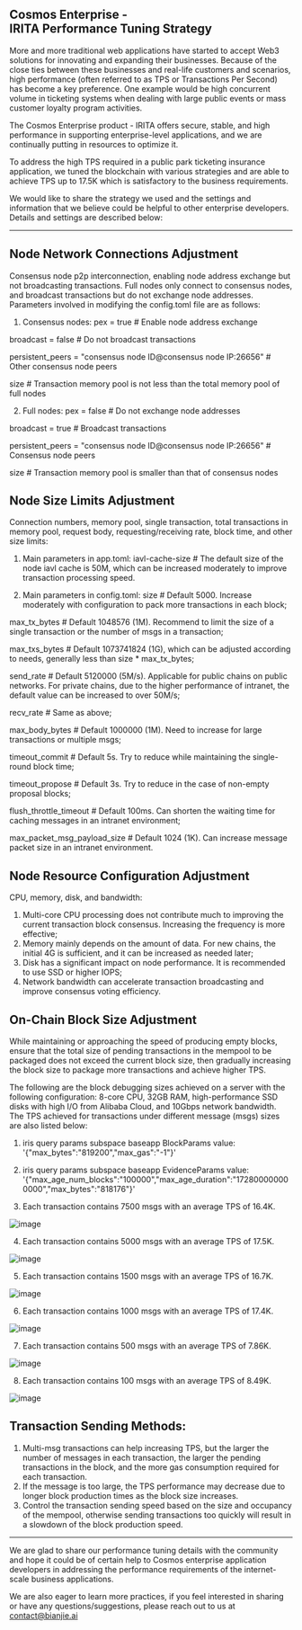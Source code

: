 ## Cosmos Enterprise - IRITA Performance Tuning Strategy

More and more traditional web applications have started to accept Web3 solutions for innovating and expanding their businesses. Because of the close ties between these businesses and real-life customers and scenarios, high performance (often referred to as TPS or Transactions Per Second) has become a key preference. One example would be high concurrent volume in ticketing systems when dealing with large public events or mass customer loyalty program activities.

The Cosmos Enterprise product - IRITA offers secure, stable, and high performance in supporting enterprise-level applications, and we are continually putting in resources to optimize it.

To address the high TPS required in a public park ticketing insurance application, we tuned the blockchain with various strategies and are able to achieve TPS  up to 17.5K which is satisfactory to the business requirements.

We would like to share the strategy we used and the settings and information that we believe could be helpful to other enterprise developers. Details and settings are described below:


---
## Node Network Connections Adjustment

Consensus node p2p interconnection, enabling node address exchange but not broadcasting transactions. Full nodes only connect to consensus nodes, and broadcast transactions but do not exchange node addresses. Parameters involved in modifying the config.toml file are as follows:

1. Consensus nodes:
pex = true # Enable node address exchange

broadcast = false # Do not broadcast transactions

persistent_peers = "consensus node ID@consensus node IP:26656" # Other consensus node peers

size # Transaction memory pool is not less than the total memory pool of full nodes

2. Full nodes:
pex = false # Do not exchange node addresses

broadcast = true # Broadcast transactions

persistent_peers = "consensus node ID@consensus node IP:26656" # Consensus node peers

size # Transaction memory pool is smaller than that of consensus nodes

## Node Size Limits Adjustment

Connection numbers, memory pool, single transaction, total transactions in memory pool, request body, requesting/receiving rate, block time, and other size limits:

1. Main parameters in app.toml:
iavl-cache-size # The default size of the node iavl cache is 50M, which can be increased moderately to improve transaction processing speed.

2. Main parameters in config.toml:
size # Default 5000. Increase moderately with configuration to pack more transactions in each block;

max_tx_bytes # Default 1048576 (1M). Recommend to limit the size of a single transaction or the number of msgs in a transaction;

max_txs_bytes # Default 1073741824 (1G), which can be adjusted according to needs, generally less than size * max_tx_bytes;

send_rate # Default 5120000 (5M/s). Applicable for public chains on public networks. For private chains, due to the higher performance of intranet, the default value can be increased to over 50M/s;

recv_rate # Same as above;

max_body_bytes # Default 1000000 (1M). Need to increase for large transactions or multiple msgs;

timeout_commit # Default 5s. Try to reduce while maintaining the single-round block time;

timeout_propose # Default 3s. Try to reduce in the case of non-empty proposal blocks;

flush_throttle_timeout # Default 100ms. Can shorten the waiting time for caching messages in an intranet environment;

max_packet_msg_payload_size # Default 1024 (1K). Can increase message packet size in an intranet environment.

## Node Resource Configuration Adjustment

CPU, memory, disk, and bandwidth:

1. Multi-core CPU processing does not contribute much to improving the current transaction block consensus. Increasing the frequency is more effective;
2. Memory mainly depends on the amount of data. For new chains, the initial 4G is sufficient, and it can be increased as needed later;
3. Disk has a significant impact on node performance. It is recommended to use SSD or higher IOPS;
4. Network bandwidth can accelerate transaction broadcasting and improve consensus voting efficiency.
## On-Chain Block Size Adjustment

While maintaining or approaching the speed of producing empty blocks, ensure that the total size of pending transactions in the mempool to be packaged does not exceed the current block size, then gradually increasing the block size to package more transactions and achieve higher TPS. 

The following are the block debugging sizes achieved on a server with the following configuration: 8-core CPU, 32GB RAM, high-performance SSD disks with high I/O from Alibaba Cloud, and 10Gbps network bandwidth. The TPS achieved for transactions under different message (msgs) sizes are also listed below:

1. iris query params subspace baseapp BlockParams
  value: '{"max_bytes":"819200","max_gas":"-1"}'

2. iris query params subspace baseapp EvidenceParams
  value: '{"max_age_num_blocks":"100000","max_age_duration":"172800000000000","max_bytes":"818176"}'

3. Each transaction contains 7500 msgs with an average TPS of 16.4K. 

![image](https://user-images.githubusercontent.com/31681438/219251944-92d0ff31-6417-447b-9a63-0bbe9af85bc3.png)

4. Each transaction contains 5000 msgs with an average TPS of 17.5K. 

![image](https://user-images.githubusercontent.com/31681438/219252001-5b09f486-625f-46dc-b129-31aad3219b96.png)

5. Each transaction contains 1500 msgs with an average TPS of 16.7K.

![image](https://user-images.githubusercontent.com/31681438/219252041-d3036a58-6130-4208-b4d5-01f03a635fc8.png)

6. Each transaction contains 1000 msgs with an average TPS of 17.4K. 

![image](https://user-images.githubusercontent.com/31681438/219252119-02b1e661-fc9a-4480-aea2-7505eeab5208.png)

7. Each transaction contains 500 msgs with an average TPS of 7.86K. 

![image](https://user-images.githubusercontent.com/31681438/219252152-da1c0c92-3aa1-4448-a630-fe5564bb8ce6.png)

8. Each transaction contains 100 msgs with an average TPS of 8.49K.

![image](https://user-images.githubusercontent.com/31681438/219252197-4cd742c0-5a1c-4e1b-b32a-9b7384737be9.png)

## Transaction Sending Methods:

1. Multi-msg transactions can help increasing TPS, but the larger the number of messages in each transaction, the larger the pending transactions in the block, and the more gas consumption required for each transaction.
2. If the message is too large, the TPS performance may decrease due to longer block production times as the block size increases.
3. Control the transaction sending speed based on the size and occupancy of the mempool, otherwise sending transactions too quickly will result in a slowdown of the block production speed.

---


We are glad to share our performance tuning details with the community and hope it could be of certain help to Cosmos enterprise application developers in addressing the performance requirements of the internet-scale business applications.

We are also eager to learn more practices, if you feel interested in sharing or have any questions/suggestions, please reach out to us at contact@bianjie.ai



